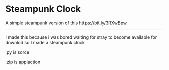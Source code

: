 # Steampunk Clock
A simple steampunk version of this https://bit.ly/3RXwBpw 
______________________________________________________________

I made this because i was bored waiting for stray to become available for downlod so I made a steampunk clock

.py is sorce

.zip is applaction

